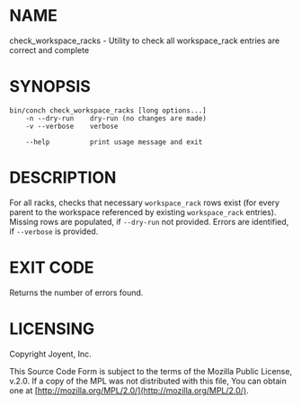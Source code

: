# NAME

check\_workspace\_racks - Utility to check all workspace\_rack entries are correct and complete

# SYNOPSIS

```
bin/conch check_workspace_racks [long options...]
    -n --dry-run    dry-run (no changes are made)
    -v --verbose    verbose

    --help          print usage message and exit
```

# DESCRIPTION

For all racks, checks that necessary `workspace_rack` rows exist (for every parent to the
workspace referenced by existing `workspace_rack` entries).  Missing rows are populated,
if `--dry-run` not provided.  Errors are identified, if `--verbose` is provided.

# EXIT CODE

Returns the number of errors found.

# LICENSING

Copyright Joyent, Inc.

This Source Code Form is subject to the terms of the Mozilla Public License,
v.2.0. If a copy of the MPL was not distributed with this file, You can obtain
one at [http://mozilla.org/MPL/2.0/](http://mozilla.org/MPL/2.0/).
